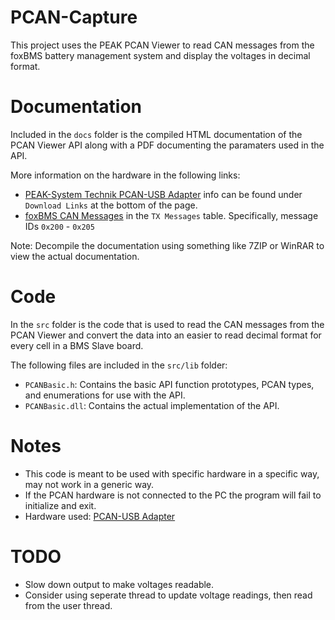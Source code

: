 # PCAN-Capture
This project uses the PEAK PCAN Viewer to read CAN messages from the foxBMS battery management system and display the voltages in decimal format.

# Documentation
Included in the `docs` folder is the compiled HTML documentation of the PCAN Viewer API along with a PDF documenting the paramaters used in the API.

More information on the hardware in the following links:
* [PEAK-System Technik PCAN-USB Adapter](https://phytools.com/collections/usb-interfaces/products/pcan-usb-adapter) info can be found under `Download Links` at the bottom of the page.
* [foxBMS CAN Messages](https://docs.foxbms.org/en/latest/getting_started/communicating/communicating.html) in the `TX Messages` table. Specifically, message IDs `0x200` - `0x205`

Note: Decompile the documentation using something like 7ZIP or WinRAR to view the actual documentation.

# Code
In the `src` folder is the code that is used to read the CAN messages from the PCAN Viewer and convert the data into an easier to read decimal format for every cell in a BMS Slave board.

The following files are included in the `src/lib` folder:
* `PCANBasic.h`: Contains the basic API function prototypes, PCAN types, and enumerations for use with the API.
* `PCANBasic.dll`: Contains the actual implementation of the API.

# Notes
* This code is meant to be used with specific hardware in a specific way, may not work in a generic way.
* If the PCAN hardware is not connected to the PC the program will fail to initialize and exit.
* Hardware used: [PCAN-USB Adapter](https://phytools.com/collections/usb-interfaces/products/pcan-usb-adapter)

# TODO
* Slow down output to make voltages readable.
* Consider using seperate thread to update voltage readings, then read from the user thread.

